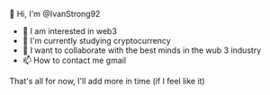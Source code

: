 👋 Hi, I'm @IvanStrong92
- 👀 I am interested in web3
- 🌱 I'm currently studying cryptocurrency
- 💞️ I want to collaborate with the best minds in the wub 3 industry
- 📫 How to contact me gmail

That's all for now, I'll add more in time (if I feel like it)
